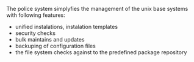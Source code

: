 The police system simplyfies the management of the unix base systems with following features:
- unified instalations, instalation templates
- security checks
- bulk maintains and updates
- backuping of configuration files
- the file system checks against to the predefined  package repository